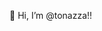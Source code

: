 👋 Hi, I’m @tonazza!!

<!---
tonazza/tonazza is a ✨ special ✨ repository because its `README.md` (this file) appears on your GitHub profile.
You can click the Preview link to take a look at your changes.
--->
